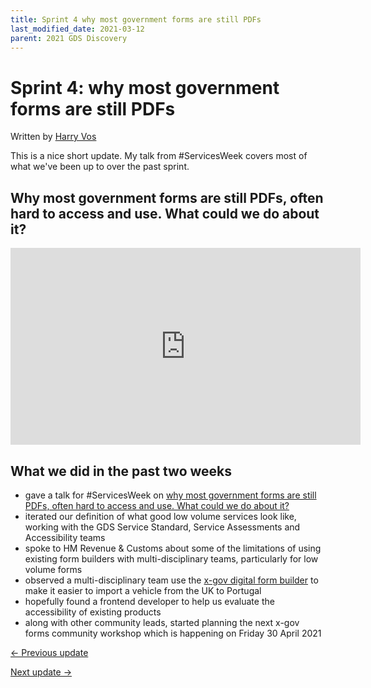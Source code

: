 ```yaml
---
title: Sprint 4 why most government forms are still PDFs
last_modified_date: 2021-03-12
parent: 2021 GDS Discovery
---
```


# Sprint 4: why most government forms are still PDFs

Written by [Harry Vos](https://twitter.com/vosageroll)

This is a nice short update. My talk from #ServicesWeek covers most of what we've been up to over the past sprint.

## Why most government forms are still PDFs, often hard to access and use. What could we do about it?

<iframe width="560" height="315" src="https://www.youtube-nocookie.com/embed/A6NAPQVwNOc?start=5799" frameborder="0" allow="accelerometer; autoplay; clipboard-write; encrypted-media; gyroscope; picture-in-picture" allowfullscreen></iframe>

## What we did in the past two weeks

- gave a talk for #ServicesWeek on [why most government forms are still PDFs, often hard to access and use. What could we do about it?](https://youtu.be/A6NAPQVwNOc?t=5799)
- iterated our definition of what good low volume services look like, working with the GDS Service Standard, Service Assessments and Accessibility teams
- spoke to HM Revenue & Customs about some of the limitations of using existing form builders with multi-disciplinary teams, particularly for low volume forms
- observed a multi-disciplinary team use the [x-gov digital form builder](https://digital-form-builder-designer.herokuapp.com/) to make it easier to import a vehicle from the UK to Portugal
- hopefully found a frontend developer to help us evaluate the accessibility of existing products
- along with other community leads, started planning the next x-gov forms community workshop which is happening on Friday 30 April 2021

[<- Previous update](/x-gov-form-community/2021-GDS-discovery/sprint-3)

[Next update ->](/x-gov-form-community/2021-GDS-discovery/2021-06-21-strategy)
